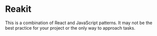 # Reakit

This is a combination of React and JavaScript patterns. It may not be the best practice for your project or the only way to approach tasks.
